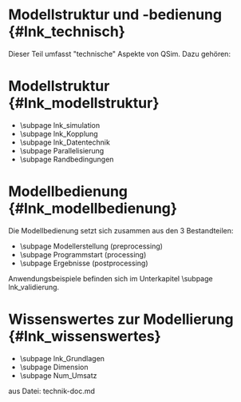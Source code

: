 Modellstruktur und -bedienung {#lnk_technisch}
=============================

Dieser Teil umfasst "technische" Aspekte von QSim. Dazu gehören:

# Modellstruktur {#lnk_modellstruktur}

- \subpage lnk_simulation
- \subpage lnk_Kopplung
- \subpage lnk_Datentechnik
- \subpage Parallelisierung 
- \subpage Randbedingungen

# Modellbedienung {#lnk_modellbedienung}

Die Modellbedienung setzt sich zusammen aus den 3 Bestandteilen:
- \subpage Modellerstellung (preprocessing)
- \subpage Programmstart (processing)
- \subpage Ergebnisse (postprocessing)

Anwendungsbeispiele befinden sich im Unterkapitel \subpage lnk_validierung.

<!-- - \subpage lnk_download) -->

# Wissenswertes zur Modellierung {#lnk_wissenswertes}

- \subpage lnk_Grundlagen
- \subpage Dimension
- \subpage Num_Umsatz 


aus Datei: technik-doc.md


